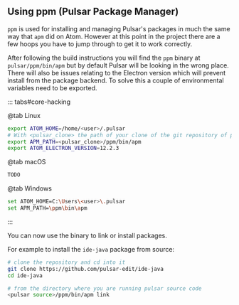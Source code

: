 ## Using ppm (Pulsar Package Manager)

`ppm` is used for installing and managing Pulsar's packages in much the same way
that `apm` did on Atom. However at this point in the project there are a few
hoops you have to jump through to get it to work correctly.

After following the build instructions you will find the `ppm` binary at
`pulsar/ppm/bin/apm` but by default Pulsar will be looking in the wrong place.
There will also be issues relating to the Electron version which will prevent
install from the package backend.
To solve this a couple of environmental variables need to be exported.

::: tabs#core-hacking

@tab Linux

```sh
export ATOM_HOME=/home/<user>/.pulsar
# With <pulsar_clone> the path of your clone of the git repository of pulsar
export APM_PATH=<pulsar_clone>/ppm/bin/apm
export ATOM_ELECTRON_VERSION=12.2.3
```

@tab macOS

```sh
TODO
```

@tab Windows

```sh
set ATOM_HOME=C:\Users\<user>\.pulsar
set APM_PATH=\ppm\bin\apm
```

:::

You can now use the binary to link or install packages.

For example to install the `ide-java` package from source:

```sh
# clone the repository and cd into it
git clone https://github.com/pulsar-edit/ide-java
cd ide-java

# from the directory where you are running pulsar source code
<pulsar source>/ppm/bin/apm link
```
